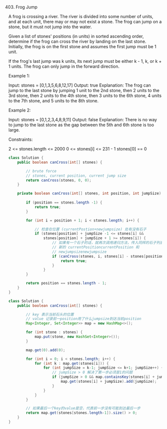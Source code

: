 403. Frog Jump

A frog is crossing a river. The river is divided into some number of units, and at each unit, there may or may not exist a stone. The frog can jump on a stone, but it must not jump into the water.

Given a list of stones' positions (in units) in sorted ascending order, determine if the frog can cross the river by landing on the last stone. Initially, the frog is on the first stone and assumes the first jump must be 1 unit.

If the frog's last jump was k units, its next jump must be either k - 1, k, or k + 1 units. The frog can only jump in the forward direction.

Example 1:

Input: stones = [0,1,3,5,6,8,12,17]
Output: true
Explanation: The frog can jump to the last stone by jumping 1 unit to the 2nd stone, then 2 units to the 3rd stone, then 2 units to the 4th stone, then 3 units to the 6th stone, 4 units to the 7th stone, and 5 units to the 8th stone.

Example 2:

Input: stones = [0,1,2,3,4,8,9,11]
Output: false
Explanation: There is no way to jump to the last stone as the gap between the 5th and 6th stone is too large.


Constraints:

2 <= stones.length <= 2000
0 <= stones[i] <= 231 - 1
stones[0] == 0

```java
class Solution {
    public boolean canCross(int[] stones) {

        // brute force
        // stones, current position, current jump size
        return canCross(stones, 0, 0);
    }

    private boolean canCross(int[] stones, int position, int jumpSize) {
        
        if (position == stones.length -1) {
            return true;
        }

        for (int i = position + 1; i < stones.length; i++) {

            // 检查在位置 (currentPostion+newjumpsize) 处有没有石子
            if (stones[position] + jumpSize -1 <= stones[i] && 
                stones[position] + jumpSize + 1 >= stones[i]) {
                    // 如果有一个石子的话，就再次调用递归方法，传入同样的石子列表，
                    // 新的 currentPositioncurrentPosition 和 
                    // newjumpsizenewjumpsize
                    if (canCross(stones, i, stones[i] - stones[position])) {
                        return true;
                    }
                }
        }

        return position == stones.length - 1;
    }
}
```

```java
class Solution {
    public boolean canCross(int[] stones) {

        // key 表示当前石头的位置
        // value 记录前一position用了什么jumpsize到达当前position
        Map<Integer, Set<Integer>> map = new HashMap<>();

        for (int stone : stones) {
            map.put(stone, new HashSet<Integer>());
        }

        map.get(0).add(0);

        for (int i = 0; i < stones.length; i++) {
            for (int k : map.get(stones[i])) {
                for (int jumpSize = k-1; jumpSize <= k+1; jumpSize++) {
                    // jumpSize > 0 解决了第一步必须是1的问题
                    if (jumpSize > 0 && map.containsKey(stones[i] + jumpSize)) {
                        map.get(stones[i] + jumpSize).add(jumpSize);
                    }
                }
            }
        }

        // 如果最后一个key的value是空，代表前一步没有可能到达最后一步
        return map.get(stones[stones.length-1]).size() > 0;
    }
}
```

